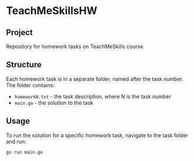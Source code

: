 # TeachMeSkillsHW

## Project

Repository for homework tasks on TeachMeSkills course

## Structure

Each homework task is in a separate folder, named after the task number.
The folder contains:
- `homeworkN.txt` - the task description, where N is the task number
- `main.go` - the solution to the task

## Usage

To run the solution for a specific homework task, navigate to the task folder and run:

```bash
go run main.go
```